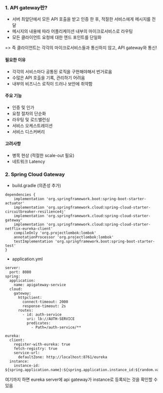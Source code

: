 ### 1. API gateway란?  
- 서버 최앞단에서 모든 API 호출을 받고 인증 한 후, 적절한 서비스에게 메시지를 전달
- 메시지의 내용에 따라 어플리케이션 내부의 마이크로서비스로 라우팅
- 모든 클라이언트 요청에 대한 엔드 포인트를 단일화  

=> 즉 클라이언트는 각각의 마이크로서비스들과 통신하지 않고, API gateway와 통신!  

#### 필요한 이유
- 각각의 서비스마다 공통된 로직을 구현해야해서 번거로움
- 수많은 API 호출을 기록, 관리하기 어려움
- 내부의 비즈니스 로직이 드러나 보안에 취약함  

#### 주요 기능 
- 인증 및 인가
- 요청 절차의 단순화
- 라우팅 및 로드밸런싱
- 서비스 오케스트레이션
- 서비스 디스커버리  

#### 고려사항
- 병목 현상 (적절한 scale-out 필요)
- 네트워크 Latency

### 2. Spring Cloud Gateway
- build.gradle (의존성 추가)
```
dependencies {
    implementation 'org.springframework.boot:spring-boot-starter-actuator'
    implementation 'org.springframework.cloud:spring-cloud-starter-circuitbreaker-resilience4j'
    implementation 'org.springframework.cloud:spring-cloud-starter-gateway'
    implementation 'org.springframework.cloud:spring-cloud-starter-netflix-eureka-client'
    compileOnly 'org.projectlombok:lombok'
    annotationProcessor 'org.projectlombok:lombok'
    testImplementation 'org.springframework.boot:spring-boot-starter-test'
}
```

- application.yml
```
server:
  port: 8080
spring:
  application:
    name: apigateway-service
  cloud:
    gateway:
      httpclient:
        connect-timeout: 2000
        response-timeout: 2s
      routes:
        - id: auth-service
          uri: lb://AUTH-SERVICE
          predicates:
            - Path=/auth-service/**

eureka:
  client:
    register-with-eureka: true
    fetch-registry: true
    service-url:
      defaultZone: http://localhost:8761/eureka
  instance:
    instance-id: ${spring.application.name}:${spring.application.instance_id:${random.value}}

```

여기까지 하면 eureka server에 api gateway가 instance로 등록되는 것을 확인할 수 있음  
